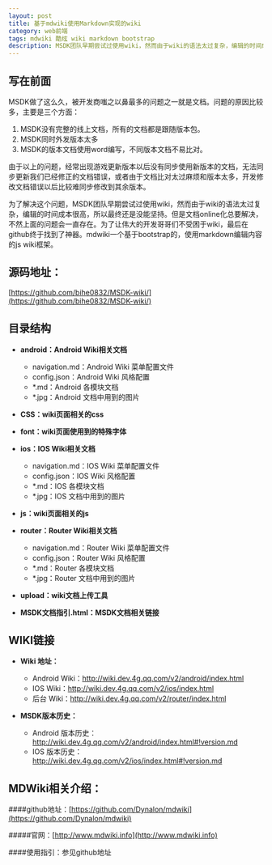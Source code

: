 ```yaml
---
layout: post
title: 基于mdwiki使用Markdown实现的wiki
category: web前端
tags: mdwiki 酷炫 wiki markdown bootstrap
description: MSDK团队早期尝试过使用wiki，然而由于wiki的语法太过复杂，编辑的时间成本很高，所以最终还是没能坚持。但是文档online化总要解决，不然上面的问题会一直存在。为了让伟大的开发哥哥们不受困于wiki，最后在github终于找到了神器。mdwiki一个基于bootstrap的，使用markdown编辑内容的js wiki框架。
---
```

## 写在前面

MSDK做了这么久，被开发商嗤之以鼻最多的问题之一就是文档。问题的原因比较多，主要是三个方面：

1. MSDK没有完整的线上文档，所有的文档都是跟随版本包。
2. MSDK同时外发版本太多
3. MSDK的版本文档使用word编写，不同版本文档不易比对。

由于以上的问题，经常出现游戏更新版本以后没有同步使用新版本的文档，无法同步更新我们已经修正的文档错误，或者由于文档比对太过麻烦和版本太多，开发修改文档错误以后比较难同步修改到其余版本。

为了解决这个问题，MSDK团队早期尝试过使用wiki，然而由于wiki的语法太过复杂，编辑的时间成本很高，所以最终还是没能坚持。但是文档online化总要解决，不然上面的问题会一直存在。为了让伟大的开发哥哥们不受困于wiki，最后在github终于找到了神器。mdwiki一个基于bootstrap的，使用markdown编辑内容的js wiki框架。

## 源码地址：
[https://github.com/bihe0832/MSDK-wiki/](https://github.com/bihe0832/MSDK-wiki/)
## 目录结构

- **android：Android Wiki相关文档**

	- navigation.md：Android Wiki 菜单配置文件
	- config.json：Android Wiki 风格配置
	- *.md：Android 各模块文档
	- *.jpg：Android 文档中用到的图片

- **CSS：wiki页面相关的css**

- **font：wiki页面使用到的特殊字体**

- **ios：IOS Wiki相关文档**

	- navigation.md：IOS Wiki 菜单配置文件
	- config.json：IOS Wiki 风格配置
	- *.md：IOS 各模块文档
	- *.jpg：IOS 文档中用到的图片	


- **js：wiki页面相关的js**

- **router：Router Wiki相关文档**

	- navigation.md：Router Wiki 菜单配置文件
	- config.json：Router Wiki 风格配置
	- *.md：Router 各模块文档
	- *.jpg：Router 文档中用到的图片

- **upload：wiki文档上传工具**

- **MSDK文档指引.html：MSDK文档相关链接**

## WIKI链接

- **Wiki 地址：**

	- Android Wiki：http://wiki.dev.4g.qq.com/v2/android/index.html
	- IOS Wiki：http://wiki.dev.4g.qq.com/v2/ios/index.html
	- 后台 Wiki：http://wiki.dev.4g.qq.com/v2/router/index.html

- **MSDK版本历史：**

	- Android 版本历史：http://wiki.dev.4g.qq.com/v2/android/index.html#!version.md
	- IOS 版本历史：http://wiki.dev.4g.qq.com/v2/ios/index.html#!version.md
	
## MDWiki相关介绍：

####github地址：[https://github.com/Dynalon/mdwiki](https://github.com/Dynalon/mdwiki)

#####官网：[http://www.mdwiki.info](http://www.mdwiki.info)

####使用指引：参见github地址